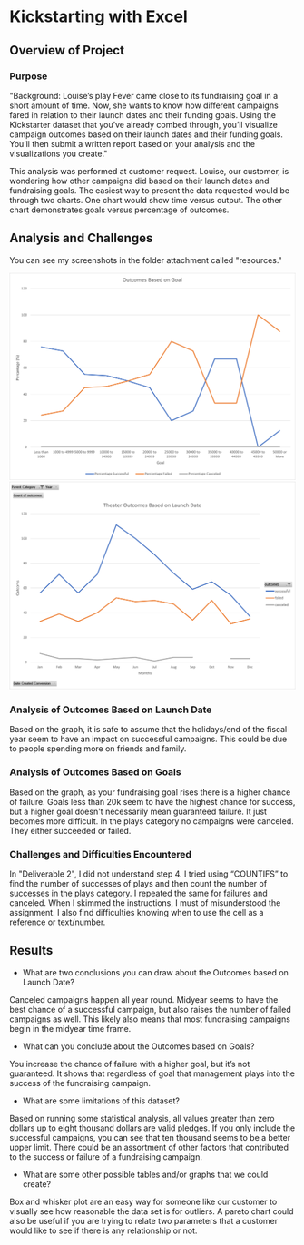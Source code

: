 # Kickstarting with Excel
## Overview of Project
### Purpose

"Background:
Louise’s play Fever came close to its fundraising goal in a short amount of time. Now, she wants to know how different campaigns fared in relation to their launch dates and their funding goals. Using the Kickstarter dataset that you’ve already combed through, you’ll visualize campaign outcomes based on their launch dates and their funding goals. You’ll then submit a written report based on your analysis and the visualizations you create."

This analysis was performed at customer request.  Louise, our customer, is wondering how other campaigns did based on their launch dates and fundraising goals.  The easiest way to present the data requested would be through two charts. One chart would show time versus output. The other chart demonstrates goals versus percentage of outcomes.  

## Analysis and Challenges

You can see my screenshots in the folder attachment called "resources."

<img src="Outcomes_vs_Goals.png">
<img src="Theater_Outcomes_vs_Launch.png">


### Analysis of Outcomes Based on Launch Date

Based on the graph, it is safe to assume that the holidays/end of the fiscal year seem to have an impact on successful campaigns.  This could be due to people spending more on friends and family.

### Analysis of Outcomes Based on Goals

Based on the graph, as your fundraising goal rises there is a higher chance of failure.  Goals less than 20k seem to have the highest chance for success, but a higher goal doesn't necessarily mean guaranteed failure.  It just becomes more difficult.  In the plays category no campaigns were canceled.  They either succeeded or failed.

### Challenges and Difficulties Encountered

In "Deliverable 2", I did not understand step 4. I tried using “COUNTIFS” to find the number of successes of plays and then count the number of successes in the plays category. I repeated the same for failures and canceled. When I skimmed the instructions, I must of misunderstood the assignment.  I also find difficulties knowing when to use the cell as a reference or text/number.


## Results

- What are two conclusions you can draw about the Outcomes based on Launch Date?

Canceled campaigns happen all year round. 
Midyear seems to have the best chance of a successful campaign, but also raises the number of failed campaigns as well.  This likely also means that most fundraising campaigns begin in the midyear time frame. 

- What can you conclude about the Outcomes based on Goals?

You increase the chance of failure with a higher goal, but it’s not guaranteed.  It shows that regardless of goal that management plays into the success of the fundraising campaign.

- What are some limitations of this dataset?

Based on running some statistical analysis, all values greater than zero dollars up to eight thousand dollars are valid pledges.  If you only include the successful campaigns, you can see that ten thousand seems to be a better upper limit.  There could be an assortment of other factors that contributed to the success or failure of a fundraising campaign.  
 
- What are some other possible tables and/or graphs that we could create?

Box and whisker plot are an easy way for someone like our customer to visually see how reasonable the data set is for outliers.  A pareto chart could also be useful if you are trying to relate two parameters that a customer would like to see if there is any relationship or not. 

